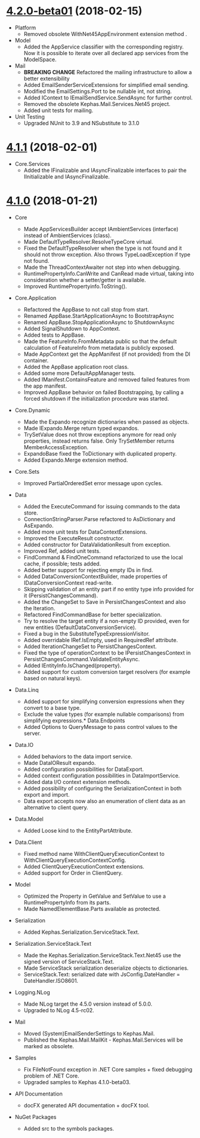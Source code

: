 <a name="4.2.0"></a>
# [4.2.0-beta01](https://github.com/quartz-software/kephas/compare/v4.1.1...v4.2.0-beta01) (2018-02-15)

* Platform
  * Removed obsolete WithNet45AppEnvironment extension method .
* Model
  * Added the AppService classifier with the corresponding registry. Now it is possible to iterate over all declared app services from the ModelSpace.
* Mail
  * **BREAKING CHANGE** Refactored the mailing infrastructure to allow a better extensibility 
  * Added EmailSenderServiceExtensions for simplified email sending.
  * Modified the EmailSettings.Port to be nullable int, not string.
  * Added IContext to IEmailSendService.SendAsync for further control.
  * Removed the obsolete Kephas.Mail.Services.Net45 project.
  * Added unit tests for mailing.
* Unit Testing
  * Upgraded NUnit to 3.9 and NSubstitute to 3.1.0 

<a name="4.1.1"></a>
# [4.1.1](https://github.com/quartz-software/kephas/compare/v4.1.0...v4.1.1) (2018-02-01)

* Core.Services
  * Added the IFinalizable and IAsyncFinalizable interfaces to pair the IInitializable and IAsyncFinalizable.

<a name="4.1.0"></a>
# [4.1.0](https://github.com/quartz-software/kephas/compare/v4.0.0...v4.1.0) (2018-01-21)

* Core
  * Made AppServicesBuilder accept IAmbientServices (interface) instead of AmbientServices (class).
  * Made DefaultTypeResolver.ResolveTypeCore virtual.
  * Fixed the DefaultTypeResolver when the type is not found and it should not throw exception. Also throws TypeLoadException if type not found.
  * Made the ThreadContextAwaiter not step into when debugging.
  * RuntimePropertyInfo.CanWrite and CanRead made virtual, taking into consideration whether a setter/getter is available.
  * Improved RuntimePropertyinfo.ToString().

* Core.Application
  * Refactored the AppBase to not call stop from start.
  * Renamed AppBase.StartApplicationAsync to BootstrapAsync
  * Renamed AppBase.StopApplicationAsync to ShutdownAsync
  * Added SignalShutdown to AppContext.
  * Added tests to AppBase.
  * Made the FeatureInfo.FromMetadata public so that the default calculation of FeatureInfo from metadata is publicly exposed.
  * Made AppContext get the AppManifest (if not provided) from the DI container.
  * Added the AppBase application root class.
  * Added some more DefaultAppManager tests.
  * Added IManifest.ContainsFeature and removed failed features from the app manifest.
  * Improved AppBase behavior on failed Bootstrapping, by calling a forced shutdown if the initialization procedure was started.

* Core.Dynamic
  * Made the Expando recognize dictionaries when passed as objects.
  * Made IExpando.Merge return typed expandos.
  * TrySetValue does not throw exceptions anymore for read only properties, instead returns false. Only TrySetMember returns MemberAccessException.
  * ExpandoBase fixed the ToDictionary with duplicated property.
  * Added Expando.Merge extension method.

* Core.Sets
  * Improved PartialOrderedSet error message upon cycles.

* Data
  * Added the ExecuteCommand for issuing commands to the data store.
  * ConnectionStringParser.Parse refactored to AsDictionary and AsExpando.
  * Added more unit tests for DataContextExtensions.
  * Improved the ExecuteResult constructor.
  * Added constructor for DataValidationResult from exception.
  * Improved Ref, added unit tests.
  * FindCommand & FindOneCommand refactorized to use the local cache, if possible; tests added.
  * Added better support for rejecting empty IDs in find.
  * Added DataConversionContextBuilder, made properties of IDataConversionContext read-write.
  * Skipping validation of an entity part if no entity type info provided for it (PersistChangesCommand).
  * Added the ChangeSet to Save in PersistChangesContext and also the Iteration.
  * Refactored FindCommandBase for better specialization.
  * Try to resolve the target entity if a non-empty ID provided, even for new entities (DefaultDataConversionService).
  * Fixed a bug in the SubstituteTypeExpressionVisitor.
  * Added overridable IRef.IsEmpty, used in RequiredRef attribute.
  * Added IterationChangeSet to PersistChangesContext.
  * Fixed the type of operationContext to be IPersistChangesContext in PersistChangesCommand.ValidateEntityAsync.
  * Added IEntityInfo.IsChanged(property).
  * Added support for custom conversion target resolvers (for example based on natural keys).
  
* Data.Linq
  * Added support for simplifying conversion expressions when they convert to a base type.
  * Exclude the value types (for example nullable comparisons) from simplifying expressions.* Data.Endpoints
  * Added Options to QueryMessage to pass control values to the server.

* Data.IO
  * Added behaviors to the data import service.
  * Made DataIOResult expando.
  * Added configuration possibilities for DataExport.
  * Added context configuration possibilities in DataImportService.
  * Added data I/O context extension methods.
  * Added possibility of configuring the SerializationContext in both export and import.
  * Data export accepts now also an enumeration of client data as an alternative to client query.
  
* Data.Model
  * Added Loose kind to the EntityPartAttribute.

* Data.Client
  * Fixed method name WithClientQueryExecutionContext to WithClientQueryExecutionContextConfig.
  * Added ClientQueryExecutionContext extensions.
  * Added support for Order in ClientQuery.
 
* Model
  * Optimized the Property in GetValue and SetValue to use a RuntimePropertyInfo from its parts.
  * Made NamedElementBase.Parts available as protected.

* Serialization
  * Added Kephas.Serialization.ServiceStack.Text.

* Serialization.ServiceStack.Text
  * Made the Kephas.Serialization.ServiceStack.Text.Net45 use the signed version of ServiceStack.Text.
  * Made ServiceStack serialization deserialize objects to dictionaries.
  * ServiceStack.Text: serialized date with JsConfig.DateHandler = DateHandler.ISO8601.

* Logging.NLog
  * Made NLog target the 4.5.0 version instead of 5.0.0.
  * Upgraded to NLog 4.5-rc02.

* Mail
  * Moved (System)EmailSenderSettings to Kephas.Mail.
  * Published the Kephas.Mail.MailKit - Kephas.Mail.Services will be marked as obsolete.

* Samples
  * Fix FileNotFound exception in .NET Core samples + fixed debugging problem of .NET Core.
  * Upgraded samples to Kephas 4.1.0-beta03.
  
* API Documentation
  * docFX generated API documentation + docFX tool.

* NuGet Packages
  * Added src to the symbols packages.
